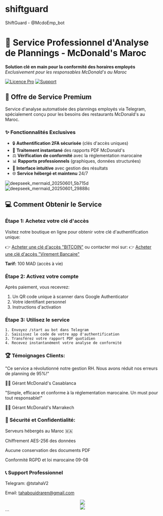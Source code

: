 # shiftguard
ShiftGuard - @McdoEmp_bot

# 🤖 Service Professionnel d'Analyse de Plannings - McDonald's Maroc

**Solution clé en main pour la conformité des horaires employés**  
*Exclusivement pour les responsables McDonald's au Maroc*

[![Licence Pro](https://img.shields.io/badge/Licence-Service_Propriétaire-blue.svg)](LICENSE)
[![Support](https://img.shields.io/badge/Support-Telegram-blue.svg)](https://t.me/tstahaV2)

## 🚀 Offre de Service Premium

Service d'analyse automatisée des plannings employés via Telegram, spécialement conçu pour les besoins des restaurants McDonald's au Maroc.

### ✨ Fonctionnalités Exclusives
- 🔒 **Authentification 2FA sécurisée** (clés d'accès uniques)
- 📑 **Traitement instantané** des rapports PDF McDonald's
- ⚖️ **Vérification de conformité** avec la réglementation marocaine
- 📊 **Rapports professionnels** (graphiques, données structurées)
- 🧹 **Interface intuitive** avec gestion des résultats
- 🌐 **Service hébergé et maintenu** 24/7

![deepseek_mermaid_20250601_5b715d](https://github.com/user-attachments/assets/8afc3167-2116-4a42-9f75-3c10a3d338ed)
![deepseek_mermaid_20250601_29888c](https://github.com/user-attachments/assets/37cbf28e-305d-4a88-9ee7-fe0739dc489e)

## 💻 Comment Obtenir le Service

### Étape 1: Achetez votre clé d'accès
Visitez notre boutique en ligne pour obtenir votre clé d'authentification unique:

👉 [Acheter une clé d'accès "BITCOIN"](https://tahabouidraren.pythonanywhere.com)
ou contacter moi sur:
👉 [Acheter une clé d'accès "Virement Bancaire"](https://t.me/tstahaV2)

**Tarif:** 100 MAD (accès à vie)

### Étape 2: Activez votre compte
Après paiement, vous recevrez:
1. Un QR code unique à scanner dans Google Authenticator
2. Votre identifiant personnel
3. Instructions d'activation

### Étape 3: Utilisez le service
```plaintext
1. Envoyez /start au bot dans Telegram
2. Saisissez le code de votre app d'authentification
3. Transférez votre rapport PDF quotidien
4. Recevez instantanément votre analyse de conformité
```

### 🏆 Témoignages Clients:

"Ce service a révolutionné notre gestion RH. Nous avons réduit nos erreurs de planning de 95%!"

👨‍💼 Gérant McDonald's Casablanca

"Simple, efficace et conforme à la réglementation marocaine. Un must pour tout responsable!"

👨‍💼 Gérant McDonald's Marrakech

### 🔐 Sécurité et Confidentialité:

Serveurs hébergés au Maroc 🇲🇦

Chiffrement AES-256 des données

Aucune conservation des documents PDF

Conformité RGPD et loi marocaine 09-08

### 📞 Support Professionnel

Telegram: @tstahaV2

Email: tahabouidraren@gmail.com

<div align="center"> <a href="https://tahabouidraren.pythonanywhere.com"> <img src="https://img.shields.io/badge/ACHETER_MAINTENANT-100_MAD-orange?style=for-the-badge&logo=bitcoin"> </a> </div> 
<div align="center"> <a href="https://t.me/McdoEmp_bot"> <img src="https://img.shields.io/badge/ACHETER_MAINTENANT-100_MAD-orange?style=for-the-badge&logo=telegram"> </a> </div>```
